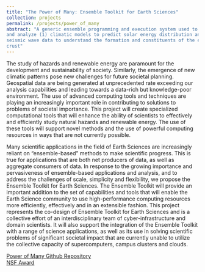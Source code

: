 ```yaml
---
title: "The Power of Many: Ensemble Toolkit for Earth Sciences"
collection: projects
permalink: /projects/power_of_many
abstract: "A generic ensemble programming and execution system used to simulate
and analyze (1) climatic models to predict solar energy distribution and (2)
seismic wave data to understand the formation and constituents of the earth's
crust"
---
```


The study of hazards and renewable energy are paramount for the development and
sustainability of society. Similarly, the emergence of new climatic patterns
pose new challenges for future societal planning. Geospatial data are being
generated at unprecedented rate exceeding our analysis capabilities and leading
towards a data-rich but knowledge-poor environment. The use of advanced
computing tools and techniques are playing an increasingly important role in
contributing to solutions to problems of societal importance. This project will
create specialized computational tools that will enhance the ability of
scientists to effectively and efficiently study natural hazards and renewable
energy. The use of these tools will support novel methods and the use of
powerful computing resources in ways that are not currently possible.

Many scientific applications in the field of Earth Sciences are increasingly
reliant on “ensemble-based” methods to make scientific progress. This is true
for applications that are both net producers of data, as well as aggregate
consumers of data. In response to the growing importance and pervasiveness of
ensemble-based applications and analysis, and to address the challenges of
scale, simplicity and flexibility, we propose the Ensemble Toolkit for Earth
Sciences. The Ensemble Toolkit will provide an important addition to the set
of capabilities and tools that will enable the Earth Science community to use
high-performance computing resources more efficiently, effectively and in an
extensible fashion. This project represents the co-design of Ensemble Toolkit
for Earth Sciences and is a collective effort of an interdisciplinary team of
cyber-infrastructure and domain scientists. It will also support the integration
of the Ensemble Toolkit with a range of science applications, as well as its
use in solving scientific problems of significant societal impact that are
currently unable to utilize the collective capacity of supercomputers, campus
clusters and clouds.

<a href="https://github.com/radical-collaboration/hpc-workflows"><i class="fa fa-github"></i> Power of Many Github Repository</a><br>
<a href="https://www.nsf.gov/awardsearch/showAward?AWD_ID=1639694"><i class="fa fa-nsf"></i>NSF Award</a><br>